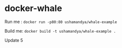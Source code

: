 # docker-whale

Run me : `docker run -p80:80 ushamandya/whale-example`

Build me: `docker build -t ushamandya/whale-example .`

Update 5
